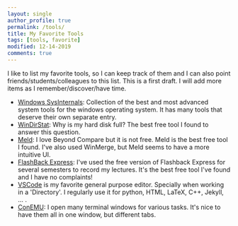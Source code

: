 ```yaml
---
layout: single
author_profile: true
permalink: /tools/
title: My Favorite Tools
tags: [tools, favorite]
modified: 12-14-2019
comments: true
---
```

I like to list my favorite tools, so I can keep track of them and I can also point friends/students/colleagues to this list. This is a first draft. I will add more items as I remember/discover/have time.
* [Windows SysInternals](https://docs.microsoft.com/en-us/sysinternals/): Collection of the best and most advanced system tools for the windows operating system. It has many tools that deserve their own separate entry. 
* [WinDirStat](https://windirstat.net/): Why is my hard disk full? The best free tool I found to answer this question.
* [Meld](https://meldmerge.org): I love Beyond Compare but it is not free. Meld is the best free tool I found. I've also used WinMerge, but Meld seems to have a more intuitive UI.
* [FlashBack Express](https://www.flashbackrecorder.com/express/): I've used the free version of Flashback Express for several semesters to record my lectures. It's the best free tool I've found and I have no complaints!
* [VSCode](https://code.visualstudio.com) is my favorite general purpose editor. Specially when working in a 'Directory'. I regularly use it for python, HTML, LaTeX, C++, Jekyll, ... .
* [ConEMU](https://conemu.github.io): I open many terminal windows for various tasks. It's nice to have them all in one window, but different tabs.